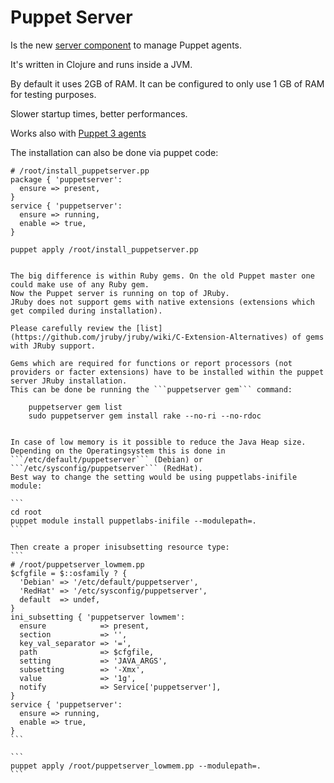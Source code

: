 # Puppet Server

Is the new [server component](http://docs.puppetlabs.com/puppetserver/latest/index.html) to manage Puppet agents.

It's written in Clojure and runs inside a JVM.

By default it uses 2GB of RAM. It can be configured to only use 1 GB of RAM for testing purposes.

Slower startup times, better performances.

Works also with [Puppet 3 agents]()

The installation can also be done via puppet code:

```
# /root/install_puppetserver.pp
package { 'puppetserver':
  ensure => present,
}
service { 'puppetserver':
  ensure => running,
  enable => true,
}
```

```
puppet apply /root/install_puppetserver.pp
```

~~~PAGEBREAK~~~

The big difference is within Ruby gems. On the old Puppet master one could make use of any Ruby gem.
Now the Puppet server is running on top of JRuby.
JRuby does not support gems with native extensions (extensions which get compiled during installation).

Please carefully review the [list](https://github.com/jruby/jruby/wiki/C-Extension-Alternatives) of gems with JRuby support.

Gems which are required for functions or report processors (not providers or facter extensions) have to be installed within the puppet server JRuby installation.
This can be done be running the ```puppetserver gem``` command:

    puppetserver gem list
    sudo puppetserver gem install rake --no-ri --no-rdoc


In case of low memory is it possible to reduce the Java Heap size.
Depending on the Operatingsystem this is done in ```/etc/default/puppetserver``` (Debian) or ```/etc/sysconfig/puppetserver``` (RedHat).
Best way to change the setting would be using puppetlabs-inifile module:

```
cd root
puppet module install puppetlabs-inifile --modulepath=.
```

Then create a proper inisubsetting resource type:
```
# /root/puppetserver_lowmem.pp
$cfgfile = $::osfamily ? {
  'Debian' => '/etc/default/puppetserver',
  'RedHat' => '/etc/sysconfig/puppetserver',
  default  => undef,
}
ini_subsetting { 'puppetserver lowmem':
  ensure            => present,
  section           => '',
  key_val_separator => '=',
  path              => $cfgfile,
  setting           => 'JAVA_ARGS',
  subsetting        => '-Xmx',
  value             => '1g',
  notify            => Service['puppetserver'],
}
service { 'puppetserver':
  ensure => running,
  enable => true,
}
```

```
puppet apply /root/puppetserver_lowmem.pp --modulepath=.
```


